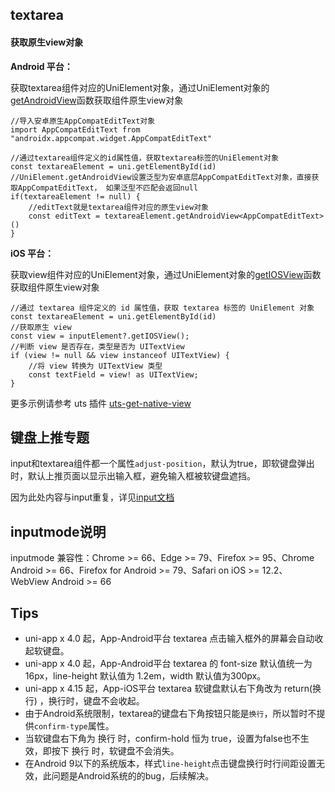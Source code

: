 ## textarea

<!-- UTSCOMJSON.textarea.description -->

<!-- UTSCOMJSON.textarea.compatibility -->

<!-- UTSCOMJSON.textarea.attribute -->

<!-- UTSCOMJSON.textarea.event -->

<!-- UTSCOMJSON.textarea.component_type-->

#### 获取原生view对象

**Android 平台：**

获取textarea组件对应的UniElement对象，通过UniElement对象的[getAndroidView](../dom/unielement.md#getandroidview-2)函数获取组件原生view对象

```uts
//导入安卓原生AppCompatEditText对象
import AppCompatEditText from "androidx.appcompat.widget.AppCompatEditText"

//通过textarea组件定义的id属性值，获取textarea标签的UniElement对象
const textareaElement = uni.getElementById(id)
//UniElement.getAndroidView设置泛型为安卓底层AppCompatEditText对象，直接获取AppCompatEditText， 如果泛型不匹配会返回null
if(textareaElement != null) {
	//editText就是textarea组件对应的原生view对象
	const editText = textareaElement.getAndroidView<AppCompatEditText>()
}
```

**iOS 平台：**

获取view组件对应的UniElement对象，通过UniElement对象的[getIOSView](../dom/unielement.html#getiosview)函数获取组件原生view对象

```uts
//通过 textarea 组件定义的 id 属性值，获取 textarea 标签的 UniElement 对象
const textareaElement = uni.getElementById(id)
//获取原生 view
const view = inputElement?.getIOSView();
//判断 view 是否存在，类型是否为 UITextView
if (view != null && view instanceof UITextView) {
    //将 view 转换为 UITextView 类型 
    const textField = view! as UITextView;
}
```

更多示例请参考 uts 插件 [uts-get-native-view](https://gitcode.net/dcloud/hello-uni-app-x/-/blob/alpha/uni_modules/uts-get-native-view/utssdk/app-ios/index.uts)

<!-- UTSCOMJSON.textarea.children -->

<!-- UTSCOMJSON.textarea.example -->

<!-- UTSCOMJSON.textarea.reference -->

## 键盘上推专题
input和textarea组件都一个属性`adjust-position`，默认为true，即软键盘弹出时，默认上推页面以显示出输入框，避免输入框被软键盘遮挡。

因为此处内容与input重复，详见[input文档](input.md#adjust-position)

## inputmode说明

inputmode 兼容性：Chrome >= 66、Edge >= 79、Firefox >= 95、Chrome Android >= 66、Firefox for Android >= 79、Safari on iOS >= 12.2、WebView Android >= 66

## Tips

* uni-app x 4.0 起，App-Android平台 textarea 点击输入框外的屏幕会自动收起软键盘。
* uni-app x 4.0 起，App-Android平台 textarea 的 font-size 默认值统一为 16px，line-height 默认值为 1.2em，width 默认值为300px。
* uni-app x 4.15 起，App-iOS平台 textarea 软键盘默认右下角改为 return(换行) ，换行时，键盘不会收起。
* 由于Android系统限制，textarea的键盘右下角按钮只能是`换行`，所以暂时不提供`confirm-type`属性。
* 当软键盘右下角为 换行 时，confirm-hold 恒为 true，设置为false也不生效，即按下 换行 时，软键盘不会消失。
* 在Android 9以下的系统版本，样式`line-height`点击键盘换行时行间距设置无效，此问题是Android系统的的bug，后续解决。
